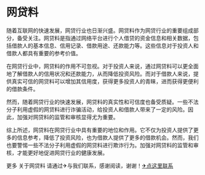 # 网贷料

随着互联网的快速发展，网贷行业也日渐兴盛。网贷料作为网贷行业的重要组成部分，备受关注。网贷料是指通过网络平台进行个人借贷的资金信息和相关数据，包括借款人的基本信息、信用记录、借款用途、还款能力等。这些信息对于投资人和借款人都具有重要的参考价值。

在网贷行业中，网贷料的作用不可忽视。对于投资人来说，通过网贷料可以更全面地了解借款人的信用状况和还款能力，从而降低投资风险。而对于借款人来说，提供真实可信的网贷料可以增加其信用度，获得更多投资人的青睐，进而获得更便利的借款条件。

然而，随着网贷行业的快速发展，网贷料的真实性和可信度也备受质疑。一些不法分子利用虚假的网贷料进行诈骗活动，给投资人和借款人带来了一定的风险。因此，加强对网贷料的监管和审核显得尤为重要。

综上所述，网贷料在网贷行业中具有重要的地位和作用。它不仅为投资人提供了更多的信息参考，降低了投资风险，也为借款人提供了更多的借款机会。然而，我们也要警惕一些不法分子利用虚假的网贷料进行欺诈行为。加强对网贷料的监管和审核，才能更好地促进网贷行业的健康发展。

更多 关于网贷料 请通过✈与我们联系，感谢阅读，谢谢！[✈点这里联系](https://gg.k02.cc)